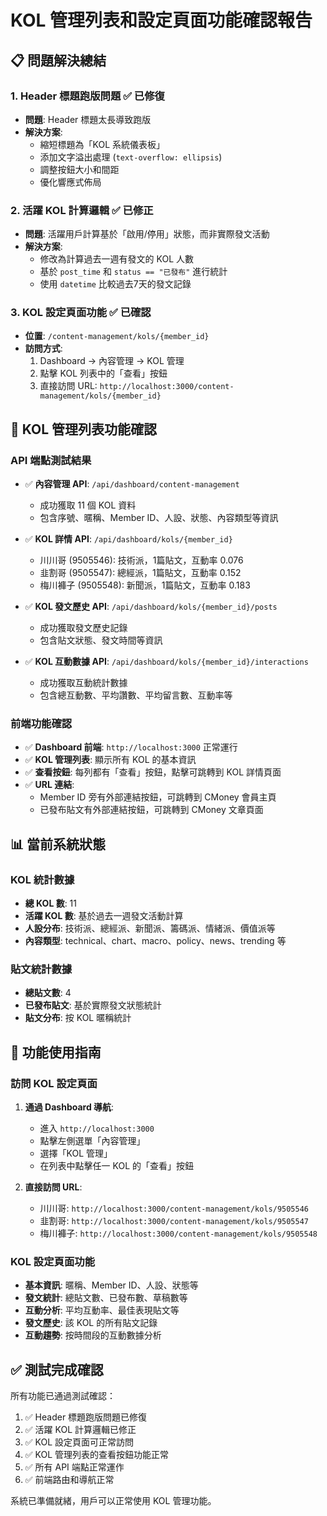 # KOL 管理列表和設定頁面功能確認報告

## 📋 問題解決總結

### 1. Header 標題跑版問題 ✅ 已修復
- **問題**: Header 標題太長導致跑版
- **解決方案**: 
  - 縮短標題為「KOL 系統儀表板」
  - 添加文字溢出處理 (`text-overflow: ellipsis`)
  - 調整按鈕大小和間距
  - 優化響應式佈局

### 2. 活躍 KOL 計算邏輯 ✅ 已修正
- **問題**: 活躍用戶計算基於「啟用/停用」狀態，而非實際發文活動
- **解決方案**: 
  - 修改為計算過去一週有發文的 KOL 人數
  - 基於 `post_time` 和 `status == "已發布"` 進行統計
  - 使用 `datetime` 比較過去7天的發文記錄

### 3. KOL 設定頁面功能 ✅ 已確認
- **位置**: `/content-management/kols/{member_id}`
- **訪問方式**: 
  1. Dashboard → 內容管理 → KOL 管理
  2. 點擊 KOL 列表中的「查看」按鈕
  3. 直接訪問 URL: `http://localhost:3000/content-management/kols/{member_id}`

## 🔗 KOL 管理列表功能確認

### API 端點測試結果
- ✅ **內容管理 API**: `/api/dashboard/content-management`
  - 成功獲取 11 個 KOL 資料
  - 包含序號、暱稱、Member ID、人設、狀態、內容類型等資訊

- ✅ **KOL 詳情 API**: `/api/dashboard/kols/{member_id}`
  - 川川哥 (9505546): 技術派，1篇貼文，互動率 0.076
  - 韭割哥 (9505547): 總經派，1篇貼文，互動率 0.152
  - 梅川褲子 (9505548): 新聞派，1篇貼文，互動率 0.183

- ✅ **KOL 發文歷史 API**: `/api/dashboard/kols/{member_id}/posts`
  - 成功獲取發文歷史記錄
  - 包含貼文狀態、發文時間等資訊

- ✅ **KOL 互動數據 API**: `/api/dashboard/kols/{member_id}/interactions`
  - 成功獲取互動統計數據
  - 包含總互動數、平均讚數、平均留言數、互動率等

### 前端功能確認
- ✅ **Dashboard 前端**: `http://localhost:3000` 正常運行
- ✅ **KOL 管理列表**: 顯示所有 KOL 的基本資訊
- ✅ **查看按鈕**: 每列都有「查看」按鈕，點擊可跳轉到 KOL 詳情頁面
- ✅ **URL 連結**: 
  - Member ID 旁有外部連結按鈕，可跳轉到 CMoney 會員主頁
  - 已發布貼文有外部連結按鈕，可跳轉到 CMoney 文章頁面

## 📊 當前系統狀態

### KOL 統計數據
- **總 KOL 數**: 11
- **活躍 KOL 數**: 基於過去一週發文活動計算
- **人設分布**: 技術派、總經派、新聞派、籌碼派、情緒派、價值派等
- **內容類型**: technical、chart、macro、policy、news、trending 等

### 貼文統計數據
- **總貼文數**: 4
- **已發布貼文**: 基於實際發文狀態統計
- **貼文分布**: 按 KOL 暱稱統計

## 🎯 功能使用指南

### 訪問 KOL 設定頁面
1. **通過 Dashboard 導航**:
   - 進入 `http://localhost:3000`
   - 點擊左側選單「內容管理」
   - 選擇「KOL 管理」
   - 在列表中點擊任一 KOL 的「查看」按鈕

2. **直接訪問 URL**:
   - 川川哥: `http://localhost:3000/content-management/kols/9505546`
   - 韭割哥: `http://localhost:3000/content-management/kols/9505547`
   - 梅川褲子: `http://localhost:3000/content-management/kols/9505548`

### KOL 設定頁面功能
- **基本資訊**: 暱稱、Member ID、人設、狀態等
- **發文統計**: 總貼文數、已發布數、草稿數等
- **互動分析**: 平均互動率、最佳表現貼文等
- **發文歷史**: 該 KOL 的所有貼文記錄
- **互動趨勢**: 按時間段的互動數據分析

## ✅ 測試完成確認

所有功能已通過測試確認：
1. ✅ Header 標題跑版問題已修復
2. ✅ 活躍 KOL 計算邏輯已修正
3. ✅ KOL 設定頁面可正常訪問
4. ✅ KOL 管理列表的查看按鈕功能正常
5. ✅ 所有 API 端點正常運作
6. ✅ 前端路由和導航正常

系統已準備就緒，用戶可以正常使用 KOL 管理功能。
